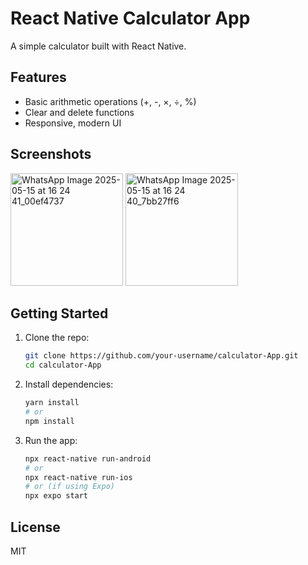 # React Native Calculator App

A simple calculator built with React Native.

## Features

- Basic arithmetic operations (+, -, ×, ÷, %)
- Clear and delete functions
- Responsive, modern UI

## Screenshots

<img alt="WhatsApp Image 2025-05-15 at 16 24 41_00ef4737" src="https://github.com/user-attachments/assets/1914522a-3dcb-46db-8e06-6cd3ae4c2190" width="180"/>

<img alt="WhatsApp Image 2025-05-15 at 16 24 40_7bb27ff6" src="https://github.com/user-attachments/assets/ab1880c5-bdb2-45ad-b7c9-ef7b2a14e5bd" width="180"/>


## Getting Started

1. Clone the repo:
   ```sh
   git clone https://github.com/your-username/calculator-App.git
   cd calculator-App
   ```
2. Install dependencies:
   ```sh
   yarn install
   # or
   npm install
   ```
3. Run the app:
   ```sh
   npx react-native run-android
   # or
   npx react-native run-ios
   # or (if using Expo)
   npx expo start
   ```

## License

MIT
